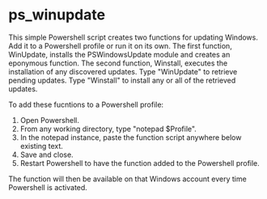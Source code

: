 # ps_winupdate
This simple Powershell script creates two functions for updating Windows. Add it to a Powershell profile or run it on its own.
The first function, WinUpdate, installs the PSWindowsUpdate module and creates an eponymous function.
The second function, Winstall, executes the installation of any discovered updates.
Type "WinUpdate" to retrieve pending updates.
Type "Winstall" to install any or all of the retrieved updates.

To add these fucntions to a Powershell profile:
1. Open Powershell.
2. From any working directory, type "notepad $Profile".
3. In the notepad instance, paste the function script anywhere below existing text.
4. Save and close.
5. Restart Powershell to have the function added to the Powershell profile.

The function will then be available on that Windows account every time Powershell is activated.

